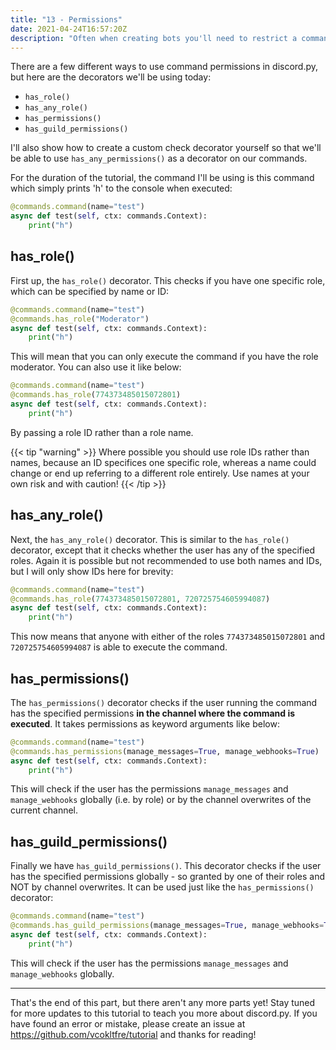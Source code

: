 ```yaml
---
title: "13 - Permissions"
date: 2021-04-24T16:57:20Z
description: "Often when creating bots you'll need to restrict a command to only allow certain people to use it. In this part I'll detail several ways you can use permissions checks in discord.py to do this."
---
```


There are a few different ways to use command permissions in discord.py, but here are the decorators we'll be using today:

- `has_role()`
- `has_any_role()`
- `has_permissions()`
- `has_guild_permissions()`

I'll also show how to create a custom check decorator yourself so that we'll be able to use `has_any_permissions()` as a decorator on our commands.

For the duration of the tutorial, the command I'll be using is this command which simply prints 'h' to the console when executed:

```py
@commands.command(name="test")
async def test(self, ctx: commands.Context):
    print("h")
```

## has_role()

First up, the `has_role()` decorator. This checks if you have one specific role, which can be specified by name or ID:

```py
@commands.command(name="test")
@commands.has_role("Moderator")
async def test(self, ctx: commands.Context):
    print("h")
```

This will mean that you can only execute the command if you have the role moderator. You can also use it like below:

```py
@commands.command(name="test")
@commands.has_role(774373485015072801)
async def test(self, ctx: commands.Context):
    print("h")
```

By passing a role ID rather than a role name.

{{< tip "warning" >}}
Where possible you should use role IDs rather than names, because an ID specifices one specific role, whereas a name could change or end up referring to a different role entirely. Use names at your own risk and with caution!
{{< /tip >}}

## has_any_role()

Next, the `has_any_role()` decorator. This is similar to the `has_role()` decorator, except that it checks whether the user has any of the specified roles. Again it is possible but not recommended to use both names and IDs, but I will only show IDs here for brevity:

```py
@commands.command(name="test")
@commands.has_role(774373485015072801, 720725754605994087)
async def test(self, ctx: commands.Context):
    print("h")
```

This now means that anyone with either of the roles `774373485015072801` and `720725754605994087` is able to execute the command.

## has_permissions()

The `has_permissions()` decorator checks if the user running the command has the specified permissions **in the channel where the command is executed**. It takes permissions as keyword arguments like below:

```py
@commands.command(name="test")
@commands.has_permissions(manage_messages=True, manage_webhooks=True)
async def test(self, ctx: commands.Context):
    print("h")
```

This will check if the user has the permissions `manage_messages` and `manage_webhooks` globally (i.e. by role) or by the channel overwrites of the current channel.

## has_guild_permissions()

Finally we have `has_guild_permissions()`. This decorator checks if the user has the specified permissions globally - so granted by one of their roles and NOT by channel overwrites. It can be used just like the `has_permissions()` decorator:

```py
@commands.command(name="test")
@commands.has_guild_permissions(manage_messages=True, manage_webhooks=True)
async def test(self, ctx: commands.Context):
    print("h")
```

This will check if the user has the permissions `manage_messages` and `manage_webhooks` globally.

---

That's the end of this part, but there aren't any more parts yet! Stay tuned for more updates to this tutorial to teach you more about discord.py. If you have found an error or mistake, please create an issue at https://github.com/vcokltfre/tutorial and thanks for reading!
